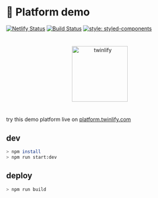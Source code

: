 # 🍄 Platform demo

[![Netlify Status](https://api.netlify.com/api/v1/badges/e3a5cf54-23e7-4135-8d20-f4ce87fe9244/deploy-status)](https://app.netlify.com/sites/twinlify-platform-demo/deploys)
[![Build Status](https://travis-ci.com/twinlify/external-platform-demo.svg?branch=master)](https://travis-ci.com/twinlify/external-platform-demo)
[![style: styled-components](https://img.shields.io/badge/-%F0%9F%92%85%20styled--components-orange.svg?colorB=415)](https://github.com/styled-components/styled-components)

#

<p align="center">
  <a href="https://www.twinlify.com">
    <img width="150" alt="twinlify" src="https://static.twinlify.com/logos/logo.svg"/>
  </a>
</p>

#

try this demo platform live on [platform.twinlify.com](https://platform.twinlify.com)

## dev

```sh
> npm install
> npm run start:dev
```

## deploy

```sh
> npm run build
```
